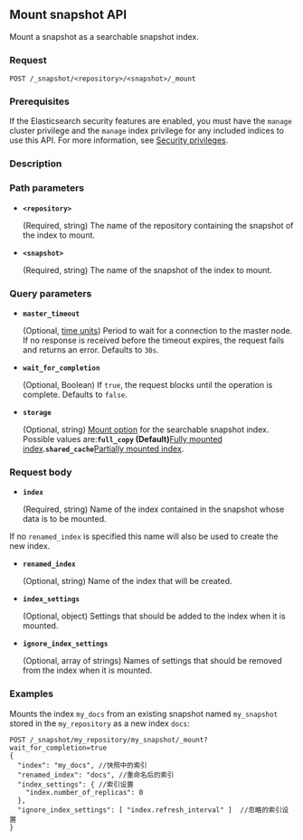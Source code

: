 ## Mount snapshot API

Mount a snapshot as a searchable snapshot index.

### Request

```
POST /_snapshot/<repository>/<snapshot>/_mount
```

### Prerequisites

If the Elasticsearch security features are enabled, you must have the `manage` cluster privilege and the `manage` index privilege for any included indices to use this API. For more information, see [Security privileges](https://www.elastic.co/guide/en/elasticsearch/reference/7.13/security-privileges.html).

### Description

### Path parameters

- **`<repository>`**

  (Required, string) The name of the repository containing the snapshot of the index to mount.

- **`<snapshot>`**

  (Required, string) The name of the snapshot of the index to mount.

### Query parameters

- **`master_timeout`**

  (Optional, [time units](https://www.elastic.co/guide/en/elasticsearch/reference/7.13/common-options.html#time-units)) Period to wait for a connection to the master node. If no response is received before the timeout expires, the request fails and returns an error. Defaults to `30s`.

- **`wait_for_completion`**

  (Optional, Boolean) If `true`, the request blocks until the operation is complete. Defaults to `false`.

- **`storage`**

  (Optional, string) [Mount option](https://www.elastic.co/guide/en/elasticsearch/reference/7.13/searchable-snapshots.html#searchable-snapshot-mount-storage-options) for the searchable snapshot index. Possible values are:**`full_copy` (Default)**[Fully mounted index](https://www.elastic.co/guide/en/elasticsearch/reference/7.13/searchable-snapshots.html#fully-mounted).**`shared_cache`**[Partially mounted index](https://www.elastic.co/guide/en/elasticsearch/reference/7.13/searchable-snapshots.html#partially-mounted).

### Request body

- **`index`**

  (Required, string) Name of the index contained in the snapshot whose data is to be mounted.

If no `renamed_index` is specified this name will also be used to create the new index.

- **`renamed_index`**

  (Optional, string) Name of the index that will be created.

- **`index_settings`**

  (Optional, object) Settings that should be added to the index when it is mounted.

- **`ignore_index_settings`**

  (Optional, array of strings) Names of settings that should be removed from the index when it is mounted.

### Examples

Mounts the index `my_docs` from an existing snapshot named `my_snapshot` stored in the `my_repository` as a new index `docs`:

```console
POST /_snapshot/my_repository/my_snapshot/_mount?wait_for_completion=true
{
  "index": "my_docs", //快照中的索引
  "renamed_index": "docs", //重命名后的索引
  "index_settings": { //索引设置
    "index.number_of_replicas": 0
  },
  "ignore_index_settings": [ "index.refresh_interval" ]  //忽略的索引设置
}
```

